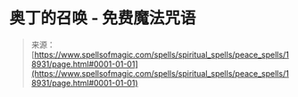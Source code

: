 <!--yml

category: 未分类

date: 2024-06-12 19:00:33

-->

# 奥丁的召唤 - 免费魔法咒语

> 来源：[https://www.spellsofmagic.com/spells/spiritual_spells/peace_spells/18931/page.html#0001-01-01](https://www.spellsofmagic.com/spells/spiritual_spells/peace_spells/18931/page.html#0001-01-01)
